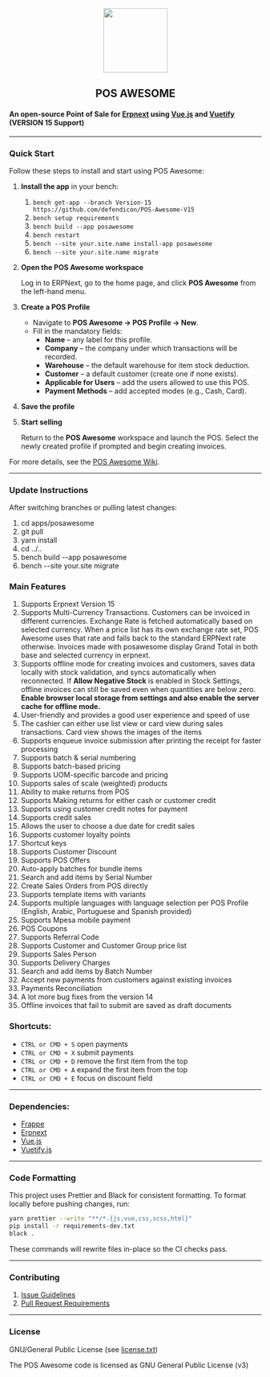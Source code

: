 <div align="center">
    <img src="https://frappecloud.com/files/pos.png" height="128">
    <h2>POS AWESOME</h2>
</div>

#### An open-source Point of Sale for [Erpnext](https://github.com/frappe/erpnext) using [Vue.js](https://github.com/vuejs/vue) and [Vuetify](https://github.com/vuetifyjs/vuetify) (VERSION 15 Support)

---

### Quick Start

Follow these steps to install and start using POS Awesome:

1. **Install the app** in your bench:
    1. `bench get-app --branch Version-15 https://github.com/defendicon/POS-Awesome-V15`
    2. `bench setup requirements`
    3. `bench build --app posawesome`
    4. `bench restart`
    5. `bench --site your.site.name install-app posawesome`
    6. `bench --site your.site.name migrate`

2. **Open the POS Awesome workspace**

    Log in to ERPNext, go to the home page, and click **POS Awesome** from the left-hand menu.

3. **Create a POS Profile**
    - Navigate to **POS Awesome → POS Profile → New**.
    - Fill in the mandatory fields:
        - **Name** – any label for this profile.
        - **Company** – the company under which transactions will be recorded.
        - **Warehouse** – the default warehouse for item stock deduction.
        - **Customer** – a default customer (create one if none exists).
        - **Applicable for Users** – add the users allowed to use this POS.
        - **Payment Methods** – add accepted modes (e.g., Cash, Card).

4. **Save the profile**

5. **Start selling**

    Return to the **POS Awesome** workspace and launch the POS. Select the newly created profile if prompted and begin creating invoices.

For more details, see the [POS Awesome Wiki](https://github.com/yrestom/POS-Awesome/wiki).

---

### Update Instructions

After switching branches or pulling latest changes:

1. cd apps/posawesome
2. git pull
3. yarn install
4. cd ../..
5. bench build --app posawesome
6. bench --site your.site migrate

### Main Features

1. Supports Erpnext Version 15
2. Supports Multi-Currency Transactions.
   Customers can be invoiced in different currencies.
   Exchange Rate is fetched automatically based on selected currency. When a price list has its own exchange rate set, POS Awesome uses that rate and falls back to the standard ERPNext rate otherwise.
   Invoices made with posawesome display Grand Total in both base and selected currency in erpnext.
3. Supports offline mode for creating invoices and customers, saves data locally with stock validation, and syncs automatically when reconnected. If **Allow Negative Stock** is enabled in Stock Settings, offline invoices can still be saved even when quantities are below zero. **Enable browser local storage from settings and also enable the server cache for offline mode.**
4. User-friendly and provides a good user experience and speed of use
5. The cashier can either use list view or card view during sales transactions. Card view shows the images of the items
6. Supports enqueue invoice submission after printing the receipt for faster processing
7. Supports batch & serial numbering
8. Supports batch-based pricing
9. Supports UOM-specific barcode and pricing
10. Supports sales of scale (weighted) products
11. Ability to make returns from POS
12. Supports Making returns for either cash or customer credit
13. Supports using customer credit notes for payment
14. Supports credit sales
15. Allows the user to choose a due date for credit sales
16. Supports customer loyalty points
17. Shortcut keys
18. Supports Customer Discount
19. Supports POS Offers
20. Auto-apply batches for bundle items
21. Search and add items by Serial Number
22. Create Sales Orders from POS directly
23. Supports template items with variants
24. Supports multiple languages with language selection per POS Profile (English, Arabic, Portuguese and Spanish provided)
25. Supports Mpesa mobile payment
26. POS Coupons
27. Supports Referral Code
28. Supports Customer and Customer Group price list
29. Supports Sales Person
30. Supports Delivery Charges
31. Search and add items by Batch Number
32. Accept new payments from customers against existing invoices
33. Payments Reconciliation
34. A lot more bug fixes from the version 14
35. Offline invoices that fail to submit are saved as draft documents


### Shortcuts:

- `CTRL or CMD + S` open payments
- `CTRL or CMD + X` submit payments
- `CTRL or CMD + D` remove the first item from the top
- `CTRL or CMD + A` expand the first item from the top
- `CTRL or CMD + E` focus on discount field

---

### Dependencies:

- [Frappe](https://github.com/frappe/frappe)
- [Erpnext](https://github.com/frappe/erpnext)
- [Vue.js](https://github.com/vuejs/vue)
- [Vuetify.js](https://github.com/vuetifyjs/vuetify)

---

### Code Formatting

This project uses Prettier and Black for consistent formatting. To format locally before
pushing changes, run:

```bash
yarn prettier --write "**/*.{js,vue,css,scss,html}"
pip install -r requirements-dev.txt
black .
```

These commands will rewrite files in-place so the CI checks pass.

---

### Contributing

1. [Issue Guidelines](https://github.com/frappe/erpnext/wiki/Issue-Guidelines)
2. [Pull Request Requirements](https://github.com/frappe/erpnext/wiki/Contribution-Guidelines)

---

### License

GNU/General Public License (see [license.txt](https://github.com/yrestom/POS-Awesome/blob/master/license.txt))

The POS Awesome code is licensed as GNU General Public License (v3)
